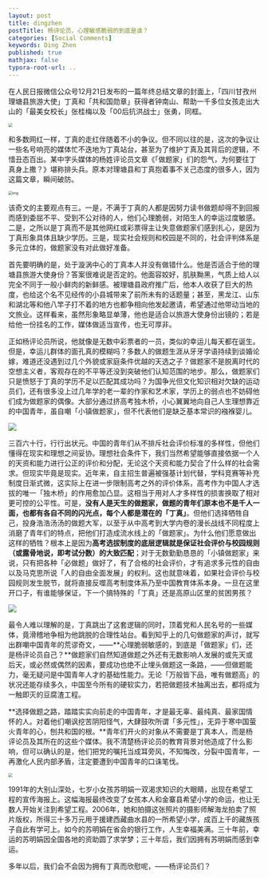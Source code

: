 ```yaml
---
layout: post
title: dingzhen
postTitle: 杨评论员，心理敏感脆弱的到底是谁？
categories: [Social Comments]
keywords: Ding Zhen
published: true
mathjax: false
typora-root-url: ..
---
```


在人民日报微信公众号12月21日发布的一篇年终总结文章的封面上，「四川甘孜州理塘县旅游大使」丁真和「共和国勋章」获得者钟南山、帮助一千多位女孩走出大山的「最美女校长」张桂梅以及「00后抗洪战士」张勇，同框。

<img src="https://i.loli.net/2020/12/23/pE7vHKLbZafmUV1.jpg" style="zoom:50%;" />

和多数网红一样，丁真的走红伴随着不小的争议。但不同以往的是，这次的争议让一些名号响亮的媒体忙不迭地为丁真站台，甚至为了维护丁真及其背后的逻辑，不惜丑态百出。某中字头媒体的杨姓评论员文章《「做题家」们的怨气，为何要往丁真身上撒？》堪称排头兵。原本对理塘县和丁真抱着事不关己态度的很多人，因为这篇文章，瞬间破防。

<img src="https://img2.doubanio.com/view/group_topic/l/public/p377682422.webp" alt="img" style="zoom: 50%;" />

该奇文的主要观点有三。一是，不满于丁真的人都是因努力读书做题却得不到回报而感到委屈不平、受到不公对待的人，他们心理脆弱，对陌生人的幸运过度敏感。二是，之所以是丁真而不是其他网红或彩票得主让失意做题家们感到扎心，是因为丁真形象具体且缺少学历。三是，现实社会规则和校园是不同的，社会评判体系是多元立体的，做题家没有对此做好准备。

首先要明确的是，处于漩涡中心的丁真本人并没有做错什么。他是否适合于他的理塘县旅游大使身份？答案很难说是否定的。他面容姣好，肌肤黝黑，气质上给人以完全不同于一般小鲜肉的新鲜感。被理塘县政府推广后，他本人收获了巨大的热度，也给这个名不见经传的小县城带来了前所未有的话题量；甚至，黑龙江、山东和湖北等和他八竿子打不着的地方也都争相向他发起邀请，希望通过他带动当地的文旅业。这样看来，虽然形象略显单薄，他也是适合以旅游大使身份出镜的；若是给他一份挂名的工作，媒体做适当宣传，也无可厚非。

正如杨评论员所说，他就像是无数中彩票者的一员，类似的幸运儿每天都在诞生。但是，幸运儿群体的面孔真的模糊吗？多数人的做题生涯从牙牙学语持续到谈婚论嫁，难道还没遇到过几个外貌或家庭条件优越的天选之子？做题家不是脱离时代的空想主义者，客观存在的不平等还没到突破他们认知范围的地步。那么，做题家们只是愤怒于丁真的学历不足以匹配其成功吗？为国争光但文化知识相对欠缺的运动员们，还有很多没上过几年学的老一辈的作家和艺术家，学历上的弱点也不妨碍他们成为做题家的偶像。大部分通过挤高考独木桥，小心翼翼地向自己人生理想靠近的中国青年，虽自嘲「小镇做题家」，但不代表他们是缺乏基本常识的襁褓婴儿。

![](https://i.loli.net/2020/12/23/WeXsd8P6UtOuQy4.png)

三百六十行，行行出状元。中国的青年们从不排斥社会评价标准的多样性，但他们懂得在现实和理想之间妥协。理想社会条件下，我们当然希望能够直接依据一个人的天资和能力进行公正的评价和分配，无论这个天资和能力契合了什么样的社会需求。但现实毕竟是现实。近年来，自主招生普遍被强基计划代替，学科竞赛等补充制度日渐式微，这实际上在进一步限制高考之外的评价体系，高考作为中国人才选拔的唯一「独木桥」的作用愈加凸显。这相当于用对人才多样性的损害换取了相对更可控的公平性。可是，**没有人是天生的做题家，做题的青年们原本也不是千人一面，也都有各自不同的闪光点，每个人都是潜在的「丁真」**。但他们选择牺牲自己，投身浩浩汤汤的做题大军，以至于从中高考到大学内卷的漫长战线不同程度上消磨了青年们的特点，把他们打造成流水线上的「做题家」。为什么他们愿意做出这样的牺牲？根本上是因为**高考选拔制度的底层逻辑就是保证社会评价与校园规则（或露骨地说，即考试分数）的大致匹配**；对于无数勤勤恳恳的「小镇做题家」来说，只有把各种「必做题」做好了，有了合格的社会评价，才有追求多元性的自由以及马克思所说「人的自由全面发展」的权利。这也就意味着，如果社会评价与校园规则发生脱节，就将直接反噬高考制度体系乃至中国教育体系本身。一旦在这里开口子，有谁能够保证，下一个搞特殊的「丁真」还是高原山区里的贫困男孩？

![](https://i.loli.net/2020/12/23/TVgUMNb48DBiLdX.png)

最令人难以理解的是，丁真跳出了这套逻辑的同时，顶着党和人民名号的一些媒体，竟滑稽地争相为他跳脱的合理性站台。看到知乎上的几句做题家的声讨，就写出群嘲中国青年的荒谬奇文，——**心理脆弱敏感的，到底是「做题家」们，还是杨评论员自己？**做题家们自然知道做题之外还有无数影响人发展的或先天或后天，或必然或偶然的因素，要成功也绝不止埋头做题这一条路，——但做题能力，毫无疑问是中国青年人才的基础性能力。无论「万般皆下品，唯有做题高」的状况还能存续多久，中国至今所有的硬软实力，若把做题技术抽离出去，都将成为一触即灭的豆腐渣工程。

**选择做题之路，踏踏实实向前走的中国青年，才是最无辜、最纯真、最家国情怀的人。对着他们嘲讽挖苦阴阳怪气，大肆鼓吹所谓「多元性」，无异于寒中国萤火青年的心，刨共和国的根。**青年们开火的对象从不需要是丁真本人，而是杨评论员及其所在的这些个媒体。我不清楚杨评论员的教育背景对他造成了什么影响，但可以确认的是，他们把党的嘱托当成耳旁风，不知悔改，分裂中国青年，一再激化人民内部矛盾，注定要遭到中国青年的口诛笔伐。

<img src="https://i.loli.net/2020/12/23/kVIFniQyJpjD6NR.png" style="zoom: 50%;" />

1991年的大别山深处，七岁小女孩苏明娟一双渴求知识的大眼睛，出现在希望工程的宣传海报上。这幅海报最终改变了女孩本人和金寨县希望小学的命运，也让无数人开始关注到希望工程。2006年，她和拍摄这张照片的摄影师解海龙拍卖了照片版权，所得三十多万元用于援建西藏曲水县的一所希望小学，成百上千的藏族孩子自此有学可上。如今的苏明娟在省会的银行工作，人生幸福美满。三十年前，幸运的苏明娟因全国各地的资助圆了求学梦；三十年后，我们因拥有苏明娟而感到幸运。

多年以后，我们会不会因为拥有丁真而欣慰呢，——杨评论员们？